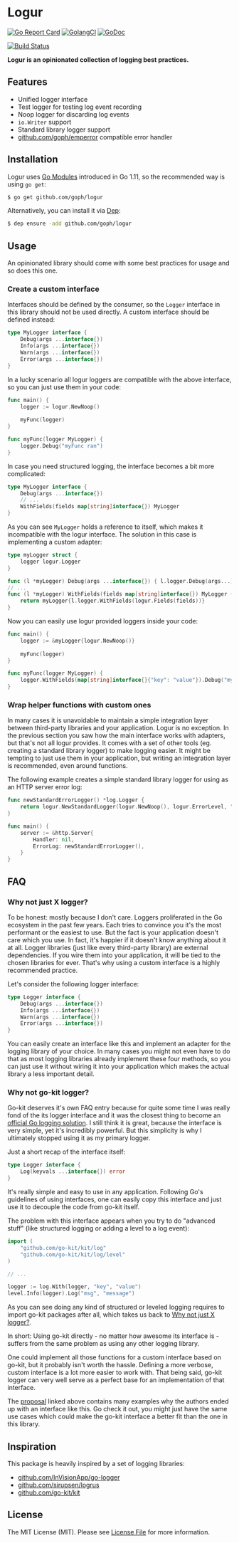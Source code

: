 # Logur

[![Go Report Card](https://goreportcard.com/badge/github.com/goph/logur?style=flat-square)](https://goreportcard.com/report/github.com/goph/logur)
[![GolangCI](https://golangci.com/badges/github.com/goph/logur.svg)](https://golangci.com/r/github.com/goph/logur)
[![GoDoc](http://img.shields.io/badge/godoc-reference-5272B4.svg?style=flat-square)](https://godoc.org/github.com/goph/logur)

[![Build Status](https://img.shields.io/travis/com/goph/logur.svg?style=flat-square)](https://travis-ci.com/goph/logur)

**Logur is an opinionated collection of logging best practices.**


## Features

- Unified logger interface
- Test logger for testing log event recording
- Noop logger for discarding log events
- `io.Writer` support
- Standard library logger support
- [github.com/goph/emperror](https://github.com/goph/emperror) compatible error handler


## Installation

Logur uses [Go Modules](https://github.com/golang/go/wiki/Modules) introduced in Go 1.11, so the recommended way is
using `go get`:

```bash
$ go get github.com/goph/logur
```

Alternatively, you can install it via [Dep](https://golang.github.io/dep/):

```bash
$ dep ensure -add github.com/goph/logur
```


## Usage

An opinionated library should come with some best practices for usage and so does this one.

### Create a custom interface

Interfaces should be defined by the consumer, so the `Logger` interface in this library should not be used directly.
A custom interface should be defined instead:

```go
type MyLogger interface {
	Debug(args ...interface{})
	Info(args ...interface{})
	Warn(args ...interface{})
	Error(args ...interface{})
}
```

In a lucky scenario all logur loggers are compatible with the above interface, so you can just use them in your code:

```go
func main() {
    logger := logur.NewNoop()
    
    myFunc(logger)
}

func myFunc(logger MyLogger) {
	logger.Debug("myFunc ran")
}
```

In case you need structured logging, the interface becomes a bit more complicated:

```go
type MyLogger interface {
	Debug(args ...interface{})
	// ...
	WithFields(fields map[string]interface{}) MyLogger
}
```

As you can see `MyLogger` holds a reference to itself, which makes it incompatible with the logur interface.
The solution in this case is implementing a custom adapter:

```go
type myLogger struct {
	logger logur.Logger
}

func (l *myLogger) Debug(args ...interface{}) { l.logger.Debug(args...) }
// ...
func (l *myLogger) WithFields(fields map[string]interface{}) MyLogger { 
	return myLogger{l.logger.WithFields(logur.Fields(fields))}
}
```

Now you can easily use logur provided loggers inside your code:

```go
func main() {
    logger := &myLogger{logur.NewNoop()}
    
    myFunc(logger)
}

func myFunc(logger MyLogger) {
	logger.WithFields(map[string]interface{}{"key": "value"}).Debug("myFunc ran")
}
```

### Wrap helper functions with custom ones

In many cases it is unavoidable to maintain a simple integration layer between third-party libraries and your
application. Logur is no exception. In the previous section you saw how the main interface works with adapters,
but that's not all logur provides. It comes with a set of other tools (eg. creating a standard library logger)
to make logging easier. It might be tempting to just use them in your application, but writing an integration
layer is recommended, even around functions.

The following example creates a simple standard library logger for using as an HTTP server error log:

```go
func newStandardErrorLogger() *log.Logger {
	return logur.NewStandardLogger(logur.NewNoop(), logur.ErrorLevel, "", 0)
}

func main() {
	server := &http.Server{
		Handler: nil,
		ErrorLog: newStandardErrorLogger(),
	}
}
```


## FAQ

### Why not just X logger?

To be honest: mostly because I don't care. Loggers proliferated in the Go ecosystem in the past few years.
Each tries to convince you it's the most performant or the easiest to use.
But the fact is your application doesn't care which you use.
In fact, it's happier if it doesn't know anything about it at all.
Logger libraries (just like every third-party library) are external dependencies.
If you wire them into your application, it will be tied to the chosen libraries for ever.
That's why using a custom interface is a highly recommended practice.

Let's consider the following logger interface:

```go
type Logger interface {
	Debug(args ...interface{})
	Info(args ...interface{})
	Warn(args ...interface{})
	Error(args ...interface{})
}
```

You can easily create an interface like this and implement an adapter for the logging library of your choice.
In many cases you might not even have to do that as most logging libraries already implement these four methods,
so you can just use it without wiring it into your application which makes the actual library a less important detail.

### Why not go-kit logger?

Go-kit deserves it's own FAQ entry because for quite some time I was really fond of the its logger interface
and it was the closest thing to become an [official Go logging solution](https://docs.google.com/document/d/1shW9DZJXOeGbG9Mr9Us9MiaPqmlcVatD_D8lrOXRNMU).
I still think it is great, because the interface is very simple, yet it's incredibly powerful.
But this simplicity is why I ultimately stopped using it as my primary logger.

Just a short recap of the interface itself:

```go
type Logger interface {
	Log(keyvals ...interface{}) error
}
```

It's really simple and easy to use in any application. Following Go's guidelines of using interfaces,
one can easily copy this interface and just use it to decouple the code from go-kit itself.

The problem with this interface appears when you try to do "advanced stuff"
(like structured logging or adding a level to a log event):

```go
import (
	"github.com/go-kit/kit/log"
	"github.com/go-kit/kit/log/level"
)

// ...

logger := log.With(logger, "key", "value")
level.Info(logger).Log("msg", "message")
```

As you can see doing any kind of structured or leveled logging requires to import go-kit packages after all,
which takes us back to [Why not just X logger?](#why-not-just-x-logger).

In short: Using go-kit directly - no matter how awesome its interface is - suffers from the same problem as
using any other logging library.

One could implement all those functions for a custom interface based on go-kit,
but it probably isn't worth the hassle. Defining a more verbose, custom interface is a lot more easier to work with.
That being said, go-kit logger can very well serve as a perfect base for an implementation of that interface.

The [proposal](https://docs.google.com/document/d/1shW9DZJXOeGbG9Mr9Us9MiaPqmlcVatD_D8lrOXRNMU) linked above contains many examples
why the authors ended up with an interface like this. Go check it out, you might just have the same use cases
which could make the go-kit interface a better fit than the one in this library.


## Inspiration

This package is heavily inspired by a set of logging libraries:

- [github.com/InVisionApp/go-logger](https://github.com/InVisionApp/go-logger)
- [github.com/sirupsen/logrus](https://github.com/sirupsen/logrus)
- [github.com/go-kit/kit](https://github.com/go-kit/kit)


## License

The MIT License (MIT). Please see [License File](LICENSE) for more information.
